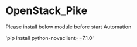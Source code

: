 # OpenStack_Pike

Please install below module before start Automation 

'pip install python-novaclient==7.1.0'


